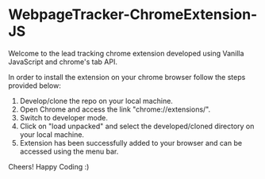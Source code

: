 # WebpageTracker-ChromeExtension-JS

Welcome to the lead tracking chrome extension developed using Vanilla JavaScript and chrome's tab API. 

In order to install the extension on your chrome browser follow the steps provided below: 
1. Develop/clone the repo on your local machine. 
2. Open Chrome and access the link "chrome://extensions/".
3. Switch to developer mode.
4. Click on "load unpacked" and select the developed/cloned directory on your local machine.
5. Extension has been successfully added to your browser and can be accessed using the menu bar. 

Cheers! 
Happy Coding :)
